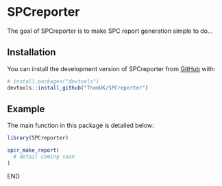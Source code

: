 
<!-- README.md is generated from README.Rmd. Please edit that file -->

# SPCreporter

<!-- badges: start -->
<!-- badges: end -->

The goal of SPCreporter is to make SPC report generation simple to do…

## Installation

You can install the development version of SPCreporter from
[GitHub](https://github.com/) with:

``` r
# install.packages("devtools")
devtools::install_github("ThomUK/SPCreporter")
```

## Example

The main function in this package is detailed below:

``` r
library(SPCreporter)

spcr_make_report(
  # detail coming soon
)
```

END
